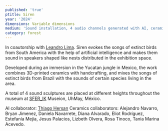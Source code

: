 ```yaml
---
published: 'true'
ptitle: Siren
year: '2024'
dimensions: Variable dimensions
medium: 'Sound installation, 4 audio channels generated with AI, ceramics and speakers'
category: forest
---
```

In coautorship with [Leandro Lima](https://aagua.net/). Siren evokes the songs of extinct birds from South America with the help of artificial intelligence and makes them sound in speakers shaped like nests distributed in the exhibition space.

Developed during an immersion in the Yucatan jungle in Mexico, the work combines 3D-printed ceramics with handcrafting, and mixes the songs of extinct birds from Brazil with the sounds of certain species living in the area. 

A total of 4 sound sculptures are placed at different heights throughout the museum at [SFER_IK](https://www.sferik.art/) Museion, UhMay, México.  

AI collaborator: [Thiago Hersan](https://thiagohersan.com/) 
Ceramics collaborators: Alejandro Navarro, Bryan Jimenez, Daniela Navarrete, Diana Alvarado, Eliot Rodríguez, Estefanía Mejía, Jesus Palacios, Lizbeth Olvera, Rosa Tinoco, Tania Marina Acevedo. 


